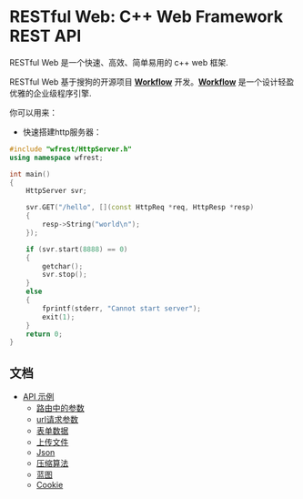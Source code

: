 # RESTful Web: C++ Web Framework REST API

RESTful Web 是一个快速、高效、简单易用的 c++ web 框架.

RESTful Web 基于搜狗的开源项目 [**Workflow**](https://github.com/sogou/workflow) 开发。[**Workflow**](https://github.com/sogou/workflow) 是一个设计轻盈优雅的企业级程序引擎.

你可以用来：

- 快速搭建http服务器：

```cpp
#include "wfrest/HttpServer.h"
using namespace wfrest;

int main()
{
    HttpServer svr;

    svr.GET("/hello", [](const HttpReq *req, HttpResp *resp)
    {
        resp->String("world\n");
    });

    if (svr.start(8888) == 0)
    {
        getchar();
        svr.stop();
    } 
	else
    {
        fprintf(stderr, "Cannot start server");
        exit(1);
    }
    return 0;
}
```

## 文档

- [API 示例](#🎆-api-examples)
    - [路由中的参数](./docs/cn/param_in_path.md)
    - [url请求参数](./docs/cn/query_param.md)
    - [表单数据](./docs/cn/post_form.md)
    - [上传文件](./docs/cn/upload_file.md)
    - [Json](./docs/cn/json.md)
	- [压缩算法](./docs/cn/compress.md)
	- [蓝图](./docs/cn/blueprint.md)
	- [Cookie](./docs/cn/cookie.md)

